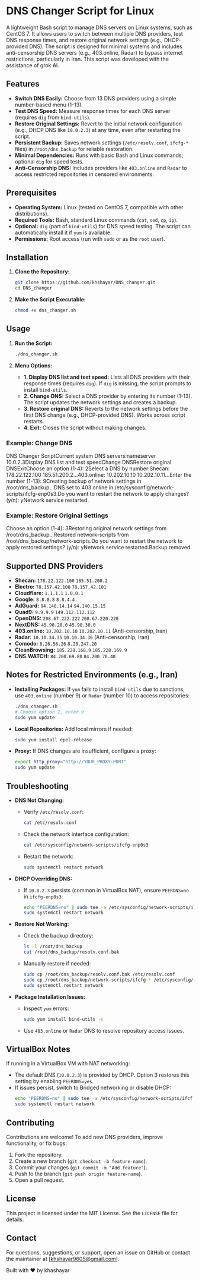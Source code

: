 # DNS Changer Script for Linux

A lightweight Bash script to manage DNS servers on Linux systems, such as CentOS 7. It allows users to switch between multiple DNS providers, test DNS response times, and restore original network settings (e.g., DHCP-provided DNS). The script is designed for minimal systems and includes anti-censorship DNS servers (e.g., 403.online, Radar) to bypass internet restrictions, particularly in Iran. This script was developed with the assistance of grok AI.

## Features

* **Switch DNS Easily:** Choose from 13 DNS providers using a simple number-based menu (1-13).
* **Test DNS Speed:** Measure response times for each DNS server (requires `dig` from `bind-utils`).
* **Restore Original Settings:** Revert to the initial network configuration (e.g., DHCP DNS like `10.0.2.3`) at any time, even after restarting the script.
* **Persistent Backup:** Saves network settings (`/etc/resolv.conf`, `ifcfg-*` files) in `/root/dns_backup` for reliable restoration.
* **Minimal Dependencies:** Runs with basic Bash and Linux commands; optional `dig` for speed tests.
* **Anti-Censorship DNS:** Includes providers like `403.online` and `Radar` to access restricted repositories in censored environments.

## Prerequisites

* **Operating System:** Linux (tested on CentOS 7, compatible with other distributions).
* **Required Tools:** Bash, standard Linux commands (`cat`, `sed`, `cp`, `ip`).
* **Optional:** `dig` (part of `bind-utils`) for DNS speed testing. The script can automatically install it if `yum` is available.
* **Permissions:** Root access (run with `sudo` or as the `root` user).

## Installation

1.  **Clone the Repository:**
    ```bash
    git clone https://github.com/khshayar/DNS_changer.git
    cd DNS_changer
    ```

2.  **Make the Script Executable:**
    ```bash
    chmod +x dns_changer.sh
    ```

## Usage

1.  **Run the Script:**
    ```bash
    ./dns_changer.sh
    ```

2.  **Menu Options:**
    * **1. Display DNS list and test speed:** Lists all DNS providers with their response times (requires `dig`). If `dig` is missing, the script prompts to install `bind-utils`.
    * **2. Change DNS:** Select a DNS provider by entering its number (1-13). The script updates the network settings and creates a backup.
    * **3. Restore original DNS:** Reverts to the network settings before the first DNS change (e.g., DHCP-provided DNS). Works across script restarts.
    * **4. Exit:** Closes the script without making changes.

### Example: Change DNS

DNS Changer ScriptCurrent system DNS servers:nameserver 10.0.2.3Display DNS list and test speedChange DNSRestore original DNSExitChoose an option (1-4): 2Select a DNS by number:Shecan: 178.22.122.100 185.51.200.2...403.online: 10.202.10.10 10.202.10.11...Enter the number (1-13): 9Creating backup of network settings in /root/dns_backup...DNS set to 403.online in /etc/sysconfig/network-scripts/ifcfg-enp0s3.Do you want to restart the network to apply changes? (y/n): yNetwork service restarted.
### Example: Restore Original Settings

Choose an option (1-4): 3Restoring original network settings from /root/dns_backup...Restored network-scripts from /root/dns_backup/network-scripts.Do you want to restart the network to apply restored settings? (y/n): yNetwork service restarted.Backup removed.
## Supported DNS Providers

* **Shecan:** `178.22.122.100` `185.51.200.2`
* **Electro:** `78.157.42.100` `78.157.42.101`
* **Cloudflare:** `1.1.1.1` `1.0.0.1`
* **Google:** `8.8.8.8` `8.8.4.4`
* **AdGuard:** `94.140.14.14` `94.140.15.15`
* **Quad9:** `9.9.9.9` `149.112.112.112`
* **OpenDNS:** `208.67.222.222` `208.67.220.220`
* **NextDNS:** `45.90.28.0` `45.90.30.0`
* **403.online:** `10.202.10.10` `10.202.10.11` (Anti-censorship, Iran)
* **Radar:** `10.10.34.35` `10.10.34.36` (Anti-censorship, Iran)
* **Comodo:** `8.26.56.26` `8.20.247.20`
* **CleanBrowsing:** `185.228.168.9` `185.228.169.9`
* **DNS.WATCH:** `84.200.69.80` `84.200.70.40`

## Notes for Restricted Environments (e.g., Iran)

* **Installing Packages:** If `yum` fails to install `bind-utils` due to sanctions, use `403.online` (number 9) or `Radar` (number 10) to access repositories:
    ```bash
    ./dns_changer.sh
    # Choose option 2, enter 9
    sudo yum update
    ```

* **Local Repositories:** Add local mirrors if needed:
    ```bash
    sudo yum install epel-release
    ```

* **Proxy:** If DNS changes are insufficient, configure a proxy:
    ```bash
    export http_proxy="http://YOUR_PROXY:PORT"
    sudo yum update
    ```

## Troubleshooting

* **DNS Not Changing:**
    * Verify `/etc/resolv.conf`:
        ```bash
        cat /etc/resolv.conf
        ```
    * Check the network interface configuration:
        ```bash
        cat /etc/sysconfig/network-scripts/ifcfg-enp0s3
        ```
    * Restart the network:
        ```bash
        sudo systemctl restart network
        ```

* **DHCP Overriding DNS:**
    * If `10.0.2.3` persists (common in VirtualBox NAT), ensure `PEERDNS=no` in `ifcfg-enp0s3`:
        ```bash
        echo "PEERDNS=no" | sudo tee -a /etc/sysconfig/network-scripts/ifcfg-enp0s3
        sudo systemctl restart network
        ```

* **Restore Not Working:**
    * Check the backup directory:
        ```bash
        ls -l /root/dns_backup
        cat /root/dns_backup/resolv.conf.bak
        ```
    * Manually restore if needed:
        ```bash
        sudo cp /root/dns_backup/resolv.conf.bak /etc/resolv.conf
        sudo cp /root/dns_backup/network-scripts/ifcfg-* /etc/sysconfig/network-scripts/
        sudo systemctl restart network
        ```

* **Package Installation Issues:**
    * Inspect `yum` errors:
        ```bash
        sudo yum install bind-utils -v
        ```
    * Use `403.online` or `Radar` DNS to resolve repository access issues.

## VirtualBox Notes

If running in a VirtualBox VM with NAT networking:

* The default DNS (`10.0.2.3`) is provided by DHCP. Option 3 restores this setting by enabling `PEERDNS=yes`.
* If issues persist, switch to Bridged networking or disable DHCP:
    ```bash
    echo "PEERDNS=no" | sudo tee -a /etc/sysconfig/network-scripts/ifcfg-enp0s3
    sudo systemctl restart network
    ```

## Contributing

Contributions are welcome! To add new DNS providers, improve functionality, or fix bugs:

1.  Fork the repository.
2.  Create a new branch (`git checkout -b feature-name`).
3.  Commit your changes (`git commit -m "Add feature"`).
4.  Push to the branch (`git push origin feature-name`).
5.  Open a pull request.

## License

This project is licensed under the MIT License. See the `LICENSE` file for details.

## Contact

For questions, suggestions, or support, open an issue on GitHub or contact the maintainer at [khshayar9605@gmail.com].

Built with ❤️ by khashayar
